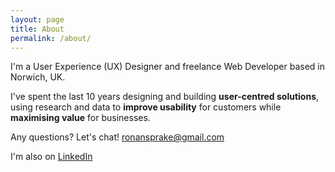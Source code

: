 ```yaml
---
layout: page
title: About
permalink: /about/
---
```


I'm a User Experience (UX) Designer and freelance Web Developer based in Norwich, UK.

I've spent the last 10 years designing and building **user-centred solutions**, using research and data to **improve usability** for customers while **maximising value** for businesses.

Any questions? Let's chat! [ronansprake@gmail.com](mailto:ronansprake@gmail.com)

I'm also on [LinkedIn](https://www.linkedin.com/in/ronansprake)
